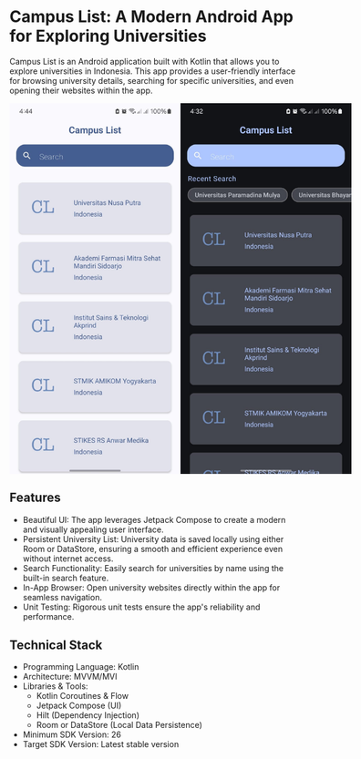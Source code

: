 # Campus List: A Modern Android App for Exploring Universities
Campus List is an Android application built with Kotlin that allows you to explore universities in Indonesia. This app provides a user-friendly interface for browsing university details, searching for specific universities, and even opening their websites within the app.

<div style="display: flex; justify-content: space-around;">
  <img src="assets/screenshoot/home-light.jpeg" alt="Alt Text" title="Optional Title" style="width:300px; height:auto;">
  <img src="assets/screenshoot/home-dark.jpeg" alt="Alt Text" title="Optional Title" style="width:300px; height:auto;">
</div>

## Features
- Beautiful UI: The app leverages Jetpack Compose to create a modern and visually appealing user interface.
- Persistent University List: University data is saved locally using either Room or DataStore, ensuring a smooth and efficient experience even without internet access.
- Search Functionality: Easily search for universities by name using the built-in search feature.
- In-App Browser: Open university websites directly within the app for seamless navigation.
- Unit Testing: Rigorous unit tests ensure the app's reliability and performance.

## Technical Stack
- Programming Language: Kotlin
- Architecture: MVVM/MVI
- Libraries & Tools:
    - Kotlin Coroutines & Flow
    - Jetpack Compose (UI)
    - Hilt (Dependency Injection)
    - Room or DataStore (Local Data Persistence)
- Minimum SDK Version: 26
- Target SDK Version: Latest stable version